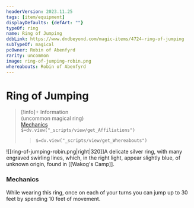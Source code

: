 ```yaml
---
headerVersion: 2023.11.25
tags: [item/equipment]
displayDefaults: {defArt: ""}
typeOf: ring
name: Ring of Jumping
ddbLink: https://www.dndbeyond.com/magic-items/4724-ring-of-jumping
subTypeOf: magical
pcOwner: Robin of Abenfyrd
rarity: uncommon
image: ring-of-jumping-robin.png
whereabouts: Robin of Abenfyrd
---
```

# Ring of Jumping
>[!info]+ Information  
> (uncommon magical ring)  
> [Mechanics](https://www.dndbeyond.com/magic-items/4724-ring-of-jumping)  
> `$=dv.view("_scripts/view/get_Affiliations")`  
>> `$=dv.view("_scripts/view/get_Whereabouts")`

![[ring-of-jumping-robin.png|right|320]]A delicate silver ring, with many engraved swirling lines, which, in the right light, appear slightly blue, of unknown origin, found in [[Wakog's Camp]].

### Mechanics
While wearing this ring, once on each of your turns you can jump up to 30 feet by spending 10 feet of movement.